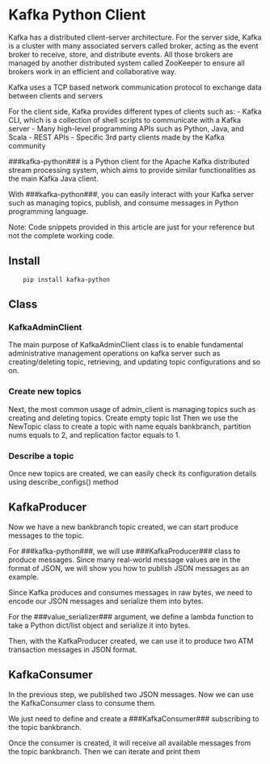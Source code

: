 # Kafka Python Client

Kafka has a distributed client-server architecture. For the server side, Kafka is a cluster with many
associated servers called broker, acting as the event broker to receive, store, and distribute events. All those brokers are managed by another distributed system called ZooKeeper to ensure all
brokers work in an efficient and collaborative way.

Kafka uses a TCP based network communication protocol to exchange data between clients and servers

For the client side, Kafka provides different types of clients such as: - Kafka CLI, which is a collection of shell scripts to communicate with a Kafka server - Many high-level programming APIs such as Python, Java, and Scala - REST APIs - Specific 3rd party clients made by the Kafka community

###kafka-python### is a Python client for the Apache Kafka distributed stream processing system, which aims
to provide similar functionalities as the main Kafka Java client.

With ###kafka-python###, you can easily interact with your Kafka server such as managing topics, publish, and consume
messages in Python programming language.

Note: Code snippets provided in this article are just for your reference but not the complete working code.

## Install

        pip install kafka-python

## Class

### KafkaAdminClient

The main purpose of KafkaAdminClient class is to enable fundamental administrative management operations
on kafka server such as creating/deleting topic, retrieving, and updating topic configurations and so on.

### Create new topics

Next, the most common usage of admin_client is managing topics such as creating and deleting topics.
Create empty topic list
Then we use the NewTopic class to create a topic with name equals bankbranch,
partition nums equals to 2, and replication factor equals to 1.

### Describe a topic

Once new topics are created, we can easily check its configuration details using describe_configs()
method

## KafkaProducer

Now we have a new bankbranch topic created, we can start produce messages to the topic.

For ###kafka-python###, we will use ###KafkaProducer### class to produce messages.
Since many real-world message values are in the format of JSON, we will show you how to publish JSON messages as an example.

Since Kafka produces and consumes messages in raw bytes, we need to encode our JSON messages and serialize them
into bytes.

For the ###value_serializer### argument, we define a lambda function to take a Python dict/list object and
serialize it into bytes.

Then, with the KafkaProducer created, we can use it to produce two ATM transaction messages in JSON format.

## KafkaConsumer

In the previous step, we published two JSON messages. Now we can use the KafkaConsumer class to
consume them.

We just need to define and create a ###KafkaConsumer### subscribing to the topic bankbranch.

Once the consumer is created, it will receive all available messages from the topic bankbranch. Then we
can iterate and print them
